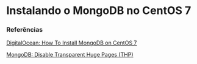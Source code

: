 # Instalando o MongoDB no CentOS 7

### Referências
[DigitalOcean: How To Install MongoDB on CentOS 7](https://www.digitalocean.com/community/tutorials/how-to-install-mongodb-on-centos-7)

[MongoDB: Disable Transparent Huge Pages (THP)](https://docs.mongodb.com/manual/tutorial/transparent-huge-pages/)
